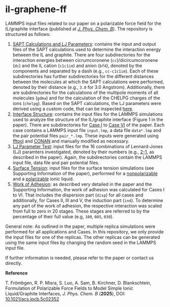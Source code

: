 # il-graphene-ff

LAMMPS input files related to our paper on a polarizable force field for the IL/graphite interface (published at [*J. Phys. Chem. B*](https://doi.org/10.1021/acs.jpcb.5c02352)).
The repository is structured as follows:
1. [SAPT Calculations and LJ Parameters](./sapt): contains the input and output files of the SAPT calculations used to determine the interaction energy between the IL and graphite.
There are four subdirectories for the interaction energies between cicrumcoronene (`cc`)/dicircumcoronene (`dc`) and the IL cation (`c1c1im`) and anion (`bf4`), denoted by the components and separated by a dash (e.g., `cc-c1c1im`).
Each of these subdirectories has further subdirectories for the different distances between the molecules at which the SAPT calculations were performed, denoted by their distance (e.g., `3.0` for 3.0 Angstrom).
Additionally, there are subdirectories for the calculations of the multipole moments of all molecules (`gdma`) and for the calculation of the CHELPG charges of the ions (`chelpg`).
Based on the SAPT calculations, the LJ parameters were derived using a custom code, that can be inspected [here](https://github.com/kirchners-manta/ljfit).
2. [Interface Structure](./structure): contains the input files for the LAMMPS simulations used to analyze the structure of the IL/graphite interface (Figure 1 in the paper). 
There are subdirectories for [Case I](./structure/case-1) to [Case VI](./structure/case-6) of the paper. 
Each case contains a LAMMPS input file `input.lmp`, a data file `data*.lmp` and the pair potential files `pair_*.lmp`. 
These inputs were generated using [fftool](https://github.com/paduagroup/fftool) and [CONAN](https://github.com/kirchners-manta/conan) and manually modified as necessary.
3. [LJ Parameter Test](./lj_parameter_test/): input files for the 16 combinations of Lennard-Jones (LJ) paramters investigated, denoted by their numbers (e.g., [2-1](./lj_parameter_test/2-1/), as described in the paper). 
Again, the subdirectories contain the LAMMPS input file, data file and pair potential files.
4. [Surface Tension](./surface_tension/): input files for the surface tension simulations (see Supporting Information of the paper), performed for a [nonpolarizable](./surface_tension/nonpol/) and a [polarizable](./surface_tension/pol/) ionic liquid.
5. [Work of Adhesion](./work_of_adhesion/): as described very detailed in the paper and the Supporting Information, the work of adhesion was calculated for Cases I to VI. 
That includes the dispersion part (`disp`) for all cases and additionally, for Cases II, III and V, the induction part (`ind`).
To determine any part of the work of adhesion, the respective interaction was scaled from full to zero in 20 stages.
These stages are referred to by the percentage of their full value (e.g, `100`, `085`, `030`).


General note: As outlined in the paper, multiple replica simulations were performed for all applications and Cases. 
In this repository, we only provide the input files for one of the replicas. The other replicas can be generated using the same input files by changing the random seed in the LAMMPS input file.

If further information is needed, please refer to the paper or contact us directly.

**Reference**

 T. Frömbgen, R. P. Misra, S. Luo, A. Sam, B. Kirchner, D. Blankschtein, Formulation of Polarizable Force Fields to Model Simple Ionic Liquid/Graphite Interfaces, *J. Phys. Chem. B* (**2025**), DOI: [10.1021/acs.jpcb.5c02352](https://doi.org/10.1021/acs.jpcb.5c02352)